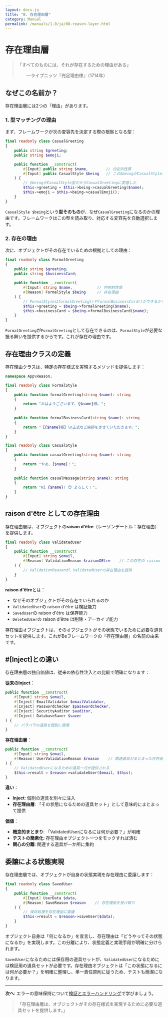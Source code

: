 ```yaml
---
layout: docs-ja
title: "8. 存在理由層"
category: Manual
permalink: /manuals/1.0/ja/08-reason-layer.html
---
```


# 存在理由層

> 「すべてのものには、それが存在するための理由がある」
>
> 　　—ライプニッツ『充足理由律』（1714年）

## なぜこの名前か？

存在理由層には2つの「理由」があります。

### 1. 型マッチングの理由

まず、フレームワークが次の変容先を決定する際の根拠となる型：

```php
final readonly class CasualGreeting
{
    public string $greeting;
    public string $emoji;

    public function __construct(
        #[Input] public string $name,        // 内在的性質
        #[Input] public CasualStyle $being   // この$beingがCasualStyle型であること
    ) {
        // $beingがCasualStyle型だからCasualGreetingに変容した
        $this->greeting = $this->being->casualGreeting($name);
        $this->emoji = $this->being->casualEmoji();
    }
}
```

`CasualStyle $being`という**型そのもの**が、なぜ`CasualGreeting`になるのかの理由です。フレームワークはこの型を読み取り、対応する変容先を自動選択します。

### 2. 存在の理由

次に、オブジェクトがその存在でいるための根拠としての理由：

```php
final readonly class FormalGreeting
{
    public string $greeting;
    public string $businessCard;
    
    public function __construct(
        #[Input] string $name,           // 内在的性質
        #[Reason] FormalStyle $being     // 存在理由
    ) {
        // FormalStyleはformalGreeting()やformalBusinessCard()ができるからこそFormalStyleでいられる
        $this->greeting = $being->formalGreeting($name);
        $this->businessCard = $being->formalBusinessCard($name);
    }
}
```

`FormalGreeting`が`FormalGreeting`として存在できるのは、`FormalStyle`が必要な振る舞いを提供するからです。これが存在の理由です。

## 存在理由クラスの定義

存在理由クラスは、特定の存在様式を実現するメソッドを提供します：

```php
namespace App\Reason;

final readonly class FormalStyle
{
    public function formalGreeting(string $name): string
    {
        return "おはようございます、{$name}様。";
    }
    
    public function formalBusinessCard(string $name): string
    {
        return "【{$name}様】\n正式なご挨拶をさせていただきます。";
    }
}

final readonly class CasualStyle  
{
    public function casualGreeting(string $name): string
    {
        return "やあ、{$name}！";
    }
    
    public function casualMessage(string $name): string
    {
        return "Hi {$name}! 😊 よろしく！";
    }
}
```

## raison d'être としての存在理由

存在理由層は、オブジェクトの**raison d'être**（レーゾンデートル：存在理由）を提供します。

```php
final readonly class ValidatedUser
{
    public function __construct(
        #[Input] string $email,
        #[Reason] ValidationReason $raisonDEtre    // この存在の raison d'être
    ) {
        // ValidationReasonが、ValidatedUserの存在理由を提供
    }
}
```

**raison d'être**とは：
- なぜそのオブジェクトがその存在でいられるのか
- `ValidatedUser`の raison d'être は検証能力
- `SavedUser`の raison d'être は保存能力
- `DeletedUser`の raison d'être は削除・アーカイブ能力

存在理由オブジェクトは、そのオブジェクトがその状態でいるために必要な道具セットを提供します。これがBeフレームワークの「存在理由層」の名前の由来です。

## #[Inject]との違い

存在理由層の独自価値は、従来の依存性注入との比較で明確になります：

**従来のInject**：
```php
public function __construct(
    #[Input] string $email,
    #[Inject] EmailValidator $emailValidator,
    #[Inject] PasswordChecker $passwordChecker, 
    #[Inject] SecurityAuditor $auditor,
    #[Inject] DatabaseSaver $saver
) {
    // バラバラの道具を個別に使用
}
```

**存在理由層**：
```php
public function __construct(
    #[Input] string $email,
    #[Reason] UserValidationReason $reason    // 関連道具がまとまった存在理由
) {
    // ValidatedUserになるための道具一式が提供される
    $this->result = $reason->validateUser($email, $this);
}
```

**違い**：
- **Inject**: 個別の道具を別々に注入
- **存在理由層**: 「その状態になるための道具セット」として意味的にまとまって提供

**価値**：
- **概念的まとまり**: 「ValidatedUserになるには何が必要？」が明確
- **テストの簡素化**: 存在理由オブジェクト一つをモックすれば済む
- **関心の分離**: 関連する道具が一か所に集約

## 委譲による状態実現

存在理由層では、オブジェクトが自身の状態実現を存在理由に委譲します：

```php
final readonly class SavedUser
{
    public function __construct(
        #[Input] UserData $data,
        #[Reason] SaveReason $reason    // 存在理由を受け取り
    ) {
        // 保存処理を存在理由に委譲
        $this->result = $reason->saveUser($data);
    }
}
```

オブジェクト自身は「何になるか」を宣言し、存在理由は「どうやってその状態になるか」を実現します。この分離により、状態定義と実現手段が明確に分けられます。

`SavedUser`になるためには保存用の道具セットが、`ValidatedUser`になるためには検証用の道具セットが必要です。存在理由オブジェクトは「この状態になるには何が必要か？」を明確に整理し、単一責任原則に従うため、テストも簡潔になります。

---

**次へ**: エラーの意味保持について[検証とエラーハンドリング](./09-error-handling.html)で学びましょう。

> 「存在理由層は、オブジェクトがその存在様式を実現するために必要な道具セットを提供します。」

